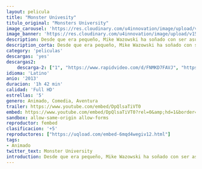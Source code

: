 ```yaml
---
layout: pelicula
title: "Monster Univesity"
titulo_original: "Monsters University"
image_carousel: 'https://res.cloudinary.com/u4innovation/image/upload/v1565323050/monster-min_otqfsg.jpg'
image_banner: 'https://res.cloudinary.com/u4innovation/image/upload/v1565323045/monster-banner-min_y1kkts.jpg'
description: Desde que era pequeño, Mike Wazowski ha soñado con ser asustador y sabe que los mejores asustadores estudian en Monstruos University (MU). Pero durante su primer semestre en MU, los planes de Mike se desmoronan cuando se cruza con el listillo de James P. Sullivan, un asustador nato. El descontrolado espíritu competitivo de la pareja hace que los dos sean expulsados del programa de asustadores de la Universidad. Entonces se dan cuenta de que si quieren cumplir sus sueños, tienen que trabajar en equipo junto con un grupo de monstruos marginados.
description_corta: Desde que era pequeño, Mike Wazowski ha soñado con ser asustador y sabe que los mejores asustadores estudian en Monstruos University (MU). Pero durante su primer semestre en MU, los planes de Mike se desmoronan cuando se cruza con el listillo de James P. Sullivan, un asustador nato. El descontrolado espíritu
category: 'peliculas'
descargas: 'yes'
descargas2:
    descarga-2: ["1", "https://www.rapidvideo.com/d/FNMKD7FAVJ", "https://www.google.com/s2/favicons?domain=www.rapidvideo.com","RapidVideo","https://res.cloudinary.com/imbriitneysam/image/upload/v1541473684/mexico.png", "Latino", "Full HD"]
idioma: 'Latino'
anio: '2013'
duracion: '1h 42 min'
calidad: 'Full HD'
estrellas: '5'
genero: Animado, Comedia, Aventura
trailer: https://www.youtube.com/embed/DpQlsaTiVT0
embed: https://www.youtube.com/embed/DpQlsaTiVT0?rel=0&amp;hd=1&border=0&wmode=opaque&enablejsapi=1&modestbranding=1&controls=1&showinfo=1
sandbox: allow-same-origin allow-forms
reproductor: fembed
clasificacion: '+5'
reproductores: ["https://uqload.com/embed-6mqd4wegiv12.html"]
tags:
- Animado
twitter_text: Monster University
introduction: Desde que era pequeño, Mike Wazowski ha soñado con ser asustador y sabe que los mejores asustadores estudian en Monstruos University (MU). Pero durante su primer semestre en MU, los planes de Mike se desmoronan cuando se cruza con el listillo de James P. Sullivan, un asustador nato. El descontrolado espíritu
---
```












